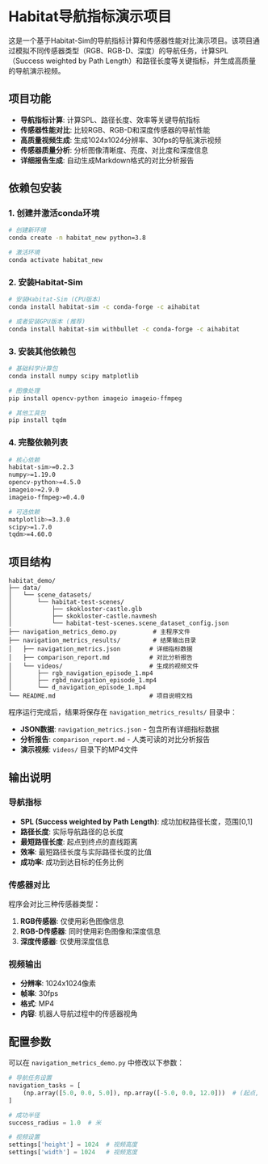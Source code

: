 # Habitat导航指标演示项目

这是一个基于Habitat-Sim的导航指标计算和传感器性能对比演示项目。该项目通过模拟不同传感器类型（RGB、RGB-D、深度）的导航任务，计算SPL（Success weighted by Path Length）和路径长度等关键指标，并生成高质量的导航演示视频。

## 项目功能

- **导航指标计算**: 计算SPL、路径长度、效率等关键导航指标
- **传感器性能对比**: 比较RGB、RGB-D和深度传感器的导航性能
- **高质量视频生成**: 生成1024x1024分辨率、30fps的导航演示视频
- **传感器质量分析**: 分析图像清晰度、亮度、对比度和深度信息
- **详细报告生成**: 自动生成Markdown格式的对比分析报告

## 依赖包安装

### 1. 创建并激活conda环境

```bash
# 创建新环境
conda create -n habitat_new python=3.8

# 激活环境
conda activate habitat_new
```

### 2. 安装Habitat-Sim

```bash
# 安装Habitat-Sim (CPU版本)
conda install habitat-sim -c conda-forge -c aihabitat

# 或者安装GPU版本 (推荐)
conda install habitat-sim withbullet -c conda-forge -c aihabitat
```

### 3. 安装其他依赖包

```bash
# 基础科学计算包
conda install numpy scipy matplotlib

# 图像处理
pip install opencv-python imageio imageio-ffmpeg

# 其他工具包
pip install tqdm
```

### 4. 完整依赖列表

```bash
# 核心依赖
habitat-sim>=0.2.3
numpy>=1.19.0
opencv-python>=4.5.0
imageio>=2.9.0
imageio-ffmpeg>=0.4.0

# 可选依赖
matplotlib>=3.3.0
scipy>=1.7.0
tqdm>=4.60.0
```

## 项目结构

```
habitat_demo/
├── data/
│   └── scene_datasets/
│       └── habitat-test-scenes/
│           ├── skokloster-castle.glb
│           ├── skokloster-castle.navmesh
│           └── habitat-test-scenes.scene_dataset_config.json
├── navigation_metrics_demo.py          # 主程序文件
├── navigation_metrics_results/         # 结果输出目录
│   ├── navigation_metrics.json        # 详细指标数据
│   ├── comparison_report.md           # 对比分析报告
│   └── videos/                        # 生成的视频文件
│       ├── rgb_navigation_episode_1.mp4
│       ├── rgbd_navigation_episode_1.mp4
│       └── d_navigation_episode_1.mp4
└── README.md                          # 项目说明文档
```

程序运行完成后，结果将保存在 `navigation_metrics_results/` 目录中：

- **JSON数据**: `navigation_metrics.json` - 包含所有详细指标数据
- **分析报告**: `comparison_report.md` - 人类可读的对比分析报告
- **演示视频**: `videos/` 目录下的MP4文件

## 输出说明

### 导航指标

- **SPL (Success weighted by Path Length)**: 成功加权路径长度，范围[0,1]
- **路径长度**: 实际导航路径的总长度
- **最短路径长度**: 起点到终点的直线距离
- **效率**: 最短路径长度与实际路径长度的比值
- **成功率**: 成功到达目标的任务比例

### 传感器对比

程序会对比三种传感器类型：

1. **RGB传感器**: 仅使用彩色图像信息
2. **RGB-D传感器**: 同时使用彩色图像和深度信息
3. **深度传感器**: 仅使用深度信息

### 视频输出

- **分辨率**: 1024x1024像素
- **帧率**: 30fps
- **格式**: MP4
- **内容**: 机器人导航过程中的传感器视角

## 配置参数

可以在 `navigation_metrics_demo.py` 中修改以下参数：

```python
# 导航任务设置
navigation_tasks = [
    (np.array([5.0, 0.0, 5.0]), np.array([-5.0, 0.0, 12.0]))  # (起点, 终点)
]

# 成功半径
success_radius = 1.0  # 米

# 视频设置
settings['height'] = 1024  # 视频高度
settings['width'] = 1024   # 视频宽度
```